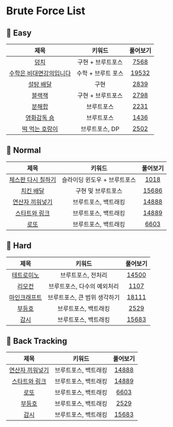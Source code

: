 # Brute Force List

## 🍎 Easy
| 제목 | 키워드 | 풀어보기 |
| :-: | :-: | :-: |
| [덩치](https://github.com/KayAhn0126/SwiftCT/tree/main/BruteForce/BigGuy) | 구현 + 브루트포스 | [7568](https://www.acmicpc.net/problem/7568) |
| [수학은 비대면강의입니다](https://github.com/KayAhn0126/SwiftCT/tree/main/BruteForce/OnlineCourseMath) | 수학 + 브루트 포스 | [19532](https://www.acmicpc.net/problem/19532) |
| [설탕 배달](https://github.com/KayAhn0126/SwiftCT/tree/main/BruteForce/SugarDelivery) | 구현 | [2839](https://www.acmicpc.net/problem/2839) |
| [블랙잭](https://github.com/KayAhn0126/SwiftCT/tree/main/BruteForce/BlackJack) | 구현 + 브루트포스 | [2798](https://www.acmicpc.net/problem/2798) |
| [분해합](https://github.com/KayAhn0126/SwiftCT/tree/main/BruteForce/DivideSum) | 브루트포스 | [2231](https://www.acmicpc.net/problem/2231) |
| [영화감독 숌](https://github.com/KayAhn0126/SwiftCT/tree/main/BruteForce/DirectorShhom) | 브루트포스 | [1436](https://www.acmicpc.net/problem/1436) |
| [떡 먹는 호랑이](https://github.com/KayAhn0126/SwiftCT/tree/main/BruteForce/RiceCakeTiger) | 브루트포스, DP | [2502](https://www.acmicpc.net/problem/2502) |

## 🍎 Normal
| 제목 | 키워드 | 풀어보기 |
| :-: | :-: | :-: |
| [체스판 다시 칠하기](https://github.com/KayAhn0126/SwiftCT/tree/main/BruteForce/RedrawingChessBoard) | 슬라이딩 윈도우 + 브루트포스 | [1018](https://www.acmicpc.net/problem/1018) |
| [치킨 배달](https://github.com/KayAhn0126/SwiftCT/tree/main/BruteForce/ChickenDelivery) | 구현 및 브루트포스 | [15686](https://www.acmicpc.net/problem/15686) |
| [연산자 끼워넣기](https://github.com/KayAhn0126/SwiftCT/tree/main/BruteForce/OperatorInsertion) | 브루트포스, 백트래킹 | [14888](https://www.acmicpc.net/problem/14888) |
| [스타트와 링크](https://github.com/KayAhn0126/SwiftCT/tree/main/BruteForce/StartAndLink) | 브루트포스, 백트래킹 | [14889](https://www.acmicpc.net/problem/14889) |
| [로또](https://github.com/KayAhn0126/SwiftCT/tree/main/BruteForce/Lotto) | 브루트포스, 백트래킹 | [6603](https://www.acmicpc.net/problem/6603) |

## 🍎 Hard
| 제목 | 키워드 | 풀어보기 |
| :-: | :-: | :-: |
| [테트로미노](https://github.com/KayAhn0126/SwiftCT/tree/main/BruteForce/Tetromino) | 브루트포스, 전처리 | [14500](https://www.acmicpc.net/problem/14500) |
| [리모컨](https://github.com/KayAhn0126/SwiftCT/tree/main/BruteForce/RemoteControl) | 브루트포스, 다수의 예외처리 | [1107](https://www.acmicpc.net/problem/1107) |
| [마인크래프트](https://github.com/KayAhn0126/SwiftCT/tree/main/BruteForce/MineCraft) | 브루트포스, 큰 범위 생각하기 | [18111](https://www.acmicpc.net/problem/18111) |
| [부등호](https://github.com/KayAhn0126/SwiftCT/tree/main/BruteForce/InequalitySign) | 브루트포스, 백트래킹 | [2529](https://www.acmicpc.net/problem/2529) |
| [감시](https://github.com/KayAhn0126/SwiftCT/tree/main/BruteForce/Surveillance) | 브루트포스, 백트래킹 | [15683](https://www.acmicpc.net/problem/15683) |


## 🍎 Back Tracking
| 제목 | 키워드 | 풀어보기 |
| :-: | :-: | :-: |
| [연산자 끼워넣기](https://github.com/KayAhn0126/SwiftCT/tree/main/BruteForce/OperatorInsertion) | 브루트포스, 백트래킹 | [14888](https://www.acmicpc.net/problem/14888) |
| [스타트와 링크](https://github.com/KayAhn0126/SwiftCT/tree/main/BruteForce/StartAndLink) | 브루트포스, 백트래킹 | [14889](https://www.acmicpc.net/problem/14889) |
| [로또](https://github.com/KayAhn0126/SwiftCT/tree/main/BruteForce/Lotto) | 브루트포스, 백트래킹 | [6603](https://www.acmicpc.net/problem/6603) |
| [부등호](https://github.com/KayAhn0126/SwiftCT/tree/main/BruteForce/InequalitySign) | 브루트포스, 백트래킹 | [2529](https://www.acmicpc.net/problem/2529) |
| [감시](https://github.com/KayAhn0126/SwiftCT/tree/main/BruteForce/Surveillance) | 브루트포스, 백트래킹 | [15683](https://www.acmicpc.net/problem/15683) |
